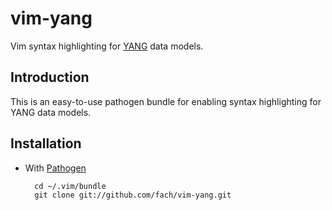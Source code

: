 # vim-yang

Vim syntax highlighting for [YANG] data models.

## Introduction

This is an easy-to-use pathogen bundle for enabling syntax highlighting for YANG data models. 
## Installation

* With [Pathogen][vim pathogen]

        cd ~/.vim/bundle
        git clone git://github.com/fach/vim-yang.git

[vim pathogen]: http://www.vim.org/scripts/script.php?script_id=2332
[YANG]: http://datatracker.ietf.org/wg/netmod/documents/
